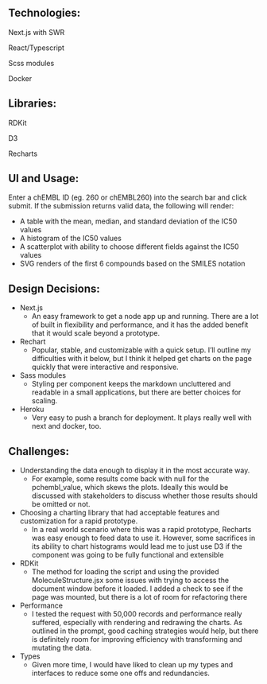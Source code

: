 ## Technologies:

Next.js with SWR

React/Typescript

Scss modules

Docker

## Libraries:

RDKit

D3

Recharts

## UI and Usage:

Enter a chEMBL ID (eg. 260 or chEMBL260) into the search bar and click submit. If the submission returns valid data, the following will render:

- A table with the mean, median, and standard deviation of the IC50 values
- A histogram of the IC50 values
- A scatterplot with ability to choose different fields against the IC50 values
- SVG renders of the first 6 compounds based on the SMILES notation

## Design Decisions:

- Next.js
  - An easy framework to get a node app up and running. There are a lot of built in flexibility and performance, and it has the added benefit that it would scale beyond a prototype.
- Rechart
  - Popular, stable, and customizable with a quick setup. I’ll outline my difficulties with it below, but I think it helped get charts on the page quickly that were interactive and responsive.
- Sass modules
  - Styling per component keeps the markdown uncluttered and readable in a small applications, but there are better choices for scaling.
- Heroku
  - Very easy to push a branch for deployment. It plays really well with next and docker, too.

## Challenges:

- Understanding the data enough to display it in the most accurate way.
  - For example, some results come back with null for the pchembl_value, which skews the plots. Ideally this would be discussed with stakeholders to discuss whether those results should be omitted or not.
- Choosing a charting library that had acceptable features and customization for a rapid prototype.
  - In a real world scenario where this was a rapid prototype, Recharts was easy enough to feed data to use it. However, some sacrifices in its ability to chart histograms would lead me to just use D3 if the component was going to be fully functional and extensible
- RDKit
  - The method for loading the script and using the provided MoleculeStructure.jsx some issues with trying to access the document window before it loaded. I added a check to see if the page was mounted, but there is a lot of room for refactoring there
- Performance
  - I tested the request with 50,000 records and performance really suffered, especially with rendering and redrawing the charts. As outlined in the prompt, good caching strategies would help, but there is definitely room for improving efficiency with transforming and mutating the data.
- Types
  - Given more time, I would have liked to clean up my types and interfaces to reduce some one offs and redundancies.
